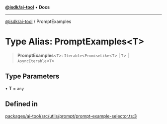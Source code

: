 [**@isdk/ai-tool**](../README.md) • **Docs**

***

[@isdk/ai-tool](../globals.md) / PromptExamples

# Type Alias: PromptExamples\<T\>

> **PromptExamples**\<`T`\>: `Iterable`\<`PromiseLike`\<`T`\> \| `T`\> \| `AsyncIterable`\<`T`\>

## Type Parameters

• **T** = `any`

## Defined in

[packages/ai-tool/src/utils/prompt/prompt-example-selector.ts:3](https://github.com/isdk/ai-tool.js/blob/37ada542a786fbbc770f2d61beb564f6e603941d/src/utils/prompt/prompt-example-selector.ts#L3)
